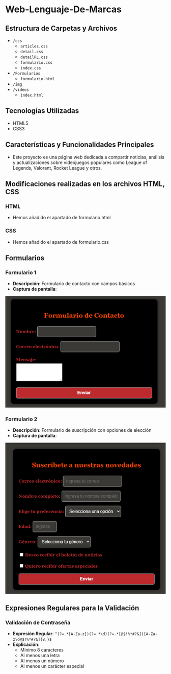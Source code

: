 # Web-Lenguaje-De-Marcas

## Estructura de Carpetas y Archivos

- `/css`
  - `articles.css`
  - `detail.css`
  - `detailRL.css`
  - `formulario.css`
  - `index.css`
- `/Formularios`
  - `formulario.html`
- `/img`
- `/videos`
  - `index.html`

## Tecnologías Utilizadas

- HTML5
- CSS3

## Características y Funcionalidades Principales

- Este proyecto es una página web dedicada a compartir noticias, análisis y actualizaciones sobre videojuegos populares como League of Legends, Valorant, Rocket League y otros. 

## Modificaciones realizadas en los archivos HTML, CSS

### HTML
- Hemos añadido el apartado de formulario.html

### CSS
- Hemos añadido el apartado de formulario.css

## Formularios

### Formulario 1
- **Descripción**: Formulario de contacto con campos básicos
- **Captura de pantalla**:

![Formulario 1](/img/Captura%20de%20pantalla%202025-01-17%20233210.png)

### Formulario 2
- **Descripción**: Formulario de suscripción con opciones de elección
- **Captura de pantalla**:

![Formulario 2](/img/Captura%20de%20pantalla%202025-01-17%20233225.png)

## Expresiones Regulares para la Validación

### Validación de Contraseña
- **Expresión Regular**: `^(?=.*[A-Za-z])(?=.*\d)(?=.*[@$!%*#?&])[A-Za-z\d@$!%*#?&]{8,}$`
- **Explicación**: 
  - Mínimo 8 caracteres
  - Al menos una letra
  - Al menos un número
  - Al menos un carácter especial